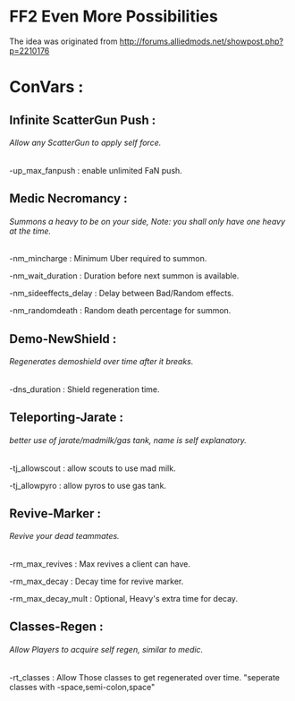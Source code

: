 # FF2 Even More Possibilities

The idea was originated from http://forums.alliedmods.net/showpost.php?p=2210176

# ConVars :

## Infinite ScatterGun Push :

###### Allow any ScatterGun to apply self force.

-up_max_fanpush : enable unlimited FaN push.


## Medic Necromancy :

###### Summons a heavy to be on your side, Note: you shall only have one heavy at the time.

-nm_mincharge : Minimum Uber required to summon.

-nm_wait_duration : Duration before next summon is available.

-nm_sideeffects_delay : Delay between Bad/Random effects.

-nm_randomdeath : Random death percentage for summon.


## Demo-NewShield :

###### Regenerates demoshield over time after it breaks.

-dns_duration : Shield regeneration time.


## Teleporting-Jarate :

###### better use of jarate/madmilk/gas tank, name is self explanatory.

-tj_allowscout : allow scouts to use mad milk.

-tj_allowpyro : allow pyros to use gas tank.


## Revive-Marker :

###### Revive your dead teammates.

-rm_max_revives : Max revives a client can have.

-rm_max_decay : Decay time for revive marker.

-rm_max_decay_mult : Optional, Heavy's extra time for decay.


## Classes-Regen :

###### Allow Players to acquire self regen, similar to medic.

-rt_classes : Allow Those classes to get regenerated over time. "seperate classes with -space,semi-colon,space"

